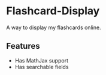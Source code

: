# Flashcard-Display

A way to display my flashcards online.

## Features

- Has MathJax support
- Has searchable fields
